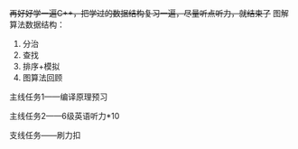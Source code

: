 ~~再好好学一遍C++，把学过的数据结构复习一遍，尽量听点听力，就结束了~~
图解算法数据结构：

1. 分治
2. 查找
3. 排序+模拟
4. 图算法回顾

主线任务1——编译原理预习

主线任务2——6级英语听力*10

支线任务——刷力扣